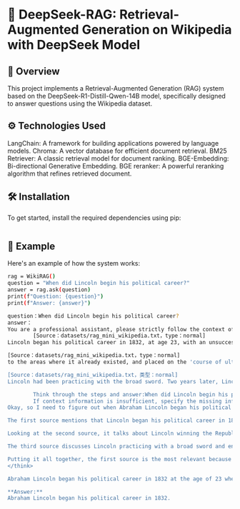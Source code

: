 # 🧠 DeepSeek-RAG: Retrieval-Augmented Generation on Wikipedia with DeepSeek Model

## 📖 Overview
This project implements a Retrieval-Augmented Generation (RAG) system based on the DeepSeek-R1-Distill-Qwen-14B model, specifically designed to answer questions using the Wikipedia dataset. 

## ⚙️ Technologies Used
LangChain: A framework for building applications powered by language models.
Chroma: A vector database for efficient document retrieval.
BM25 Retriever: A classic retrieval model for document ranking.
BGE-Embedding: Bi-directional Generative Embedding.
BGE reranker: A powerful reranking algorithm that refines retrieved document.

## 🛠️ Installation
To get started, install the required dependencies using pip:
```bash

```

## 📝 Example
Here's an example of how the system works:
```bash
rag = WikiRAG()
question = "When did Lincoln begin his political career?"
answer = rag.ask(question)
print(f"Question: {question}")
print(f"Answer: {answer}")
```

```bash
question：When did Lincoln begin his political career?
answer：
You are a professional assistant, please strictly follow the context of the source:
        [Source：datasets/rag_mini_wikipedia.txt，type：normal]
Lincoln began his political career in 1832, at age 23, with an unsuccessful campaign for the Illinois General Assembly, as a member of the Whig Party. He ran eighth in a field of 13 candidates.

[Source：datasets/rag_mini_wikipedia.txt，type：normal]
to the areas where it already existed, and placed on the 'course of ultimate extinction... .'"  Lincoln won the Republican Party nomination in 1860 and was elected president later that year. During his term, he helped preserve the United States by leading the defeat of the secessionist Confederate States of America in the American Civil War. He introduced measures that resulted in the abolition of slavery, issuing his Emancipation Proclamation in 1863 and promoting the passage of the Thirteenth Amendment

[Source：datasets/rag_mini_wikipedia.txt，类型：normal]
Lincoln had been practicing with the broad sword. Two years later, Lincoln entered law practice with William Herndon, a fellow Whig. In 1854, both men joined the fledgling Republican Party. Following Lincoln's death, Herndon began collecting stories about Lincoln and published them in Herndon's Lincoln. The first photograph ever taken of Mary Lincoln, a daguerreotype by Shepherd in 1846. On November 4 1842 Lincoln married Mary Todd, daughter of a prominent slave-owning family from Kentucky. The couple had

        Think through the steps and answer:When did Lincoln begin his political career?
        If context information is insufficient, specify the missing information. Finally, give a structured answer.</think>
Okay, so I need to figure out when Abraham Lincoln began his political career. I'll start by looking at the provided context from the source datasets. 

The first source mentions that Lincoln began his political career in 1832 at the age of 23, running for the Illinois General Assembly as a member of the Whig Party, but he was unsuccessful. That seems pretty straightforward. It clearly states the year he started, so that should be the answer.

Looking at the second source, it talks about Lincoln winning the Republican Party nomination in 1860 and being elected president that year. While this is important, it's about a later part of his career, not the beginning. So this doesn't add new information about when he started.

The third source discusses Lincoln practicing with a broad sword and entering law practice with William Herndon in 1854. It also mentions his marriage in 1842 and his involvement with the Republican Party in 1854. While this provides additional context about his personal life and later political activities, it doesn't directly answer when he began his political career.

Putting it all together, the first source is the most relevant because it explicitly states the year Lincoln started his political career. The other sources provide supplementary information but don't contradict or add to the specific question about the start date.
</think>

Abraham Lincoln began his political career in 1832 at the age of 23 when he ran for the Illinois General Assembly as a member of the Whig Party. 

**Answer:**  
Abraham Lincoln began his political career in 1832.
```
